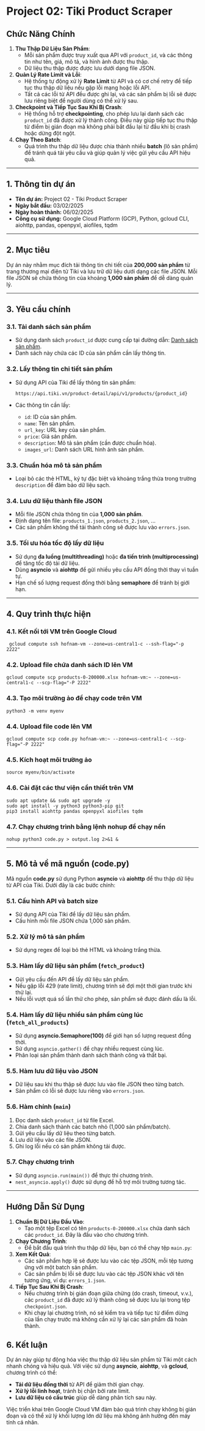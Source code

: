 # **Project 02: Tiki Product Scraper**

## **Chức Năng Chính**

1. **Thu Thập Dữ Liệu Sản Phẩm**:
    - Mỗi sản phẩm được truy xuất qua API với `product_id`, và các thông tin như tên, giá, mô tả, và hình ảnh được thu thập.
    - Dữ liệu thu thập được được lưu dưới dạng file JSON.
2. **Quản Lý Rate Limit và Lỗi**:
    - Hệ thống tự động xử lý **Rate Limit** từ API và có cơ chế retry để tiếp tục thu thập dữ liệu nếu gặp lỗi mạng hoặc lỗi API.
    - Tất cả các lỗi từ API đều được ghi lại, và các sản phẩm bị lỗi sẽ được lưu riêng biệt để người dùng có thể xử lý sau.
3. **Checkpoint và Tiếp Tục Sau Khi Bị Crash**:
    - Hệ thống hỗ trợ **checkpointing**, cho phép lưu lại danh sách các `product_id` đã được xử lý thành công. Điều này giúp tiếp tục thu thập từ điểm bị gián đoạn mà không phải bắt đầu lại từ đầu khi bị crash hoặc dừng đột ngột.
4. **Chạy Theo Batch**:
    - Quá trình thu thập dữ liệu được chia thành nhiều **batch** (lô sản phẩm) để tránh quá tải yêu cầu và giúp quản lý việc gửi yêu cầu API hiệu quả.
---

## **1. Thông tin dự án**

- **Tên dự án:** Project 02 - Tiki Product Scraper
- **Ngày bắt đầu:** 03/02/2025
- **Ngày hoàn thành:** 06/02/2025
- **Công cụ sử dụng:** Google Cloud Platform (GCP), Python, gcloud CLI, aiohttp, pandas, openpyxl, aiofiles, tqdm

---

## **2. Mục tiêu**

Dự án này nhằm mục đích tải thông tin chi tiết của **200,000 sản phẩm** từ trang thương mại điện tử Tiki và lưu trữ dữ liệu dưới dạng các file JSON. Mỗi file JSON sẽ chứa thông tin của khoảng **1,000 sản phẩm** để dễ dàng quản lý.

---

## **3. Yêu cầu chính**

### **3.1. Tải danh sách sản phẩm**

- Sử dụng danh sách `product_id` được cung cấp tại đường dẫn: [Danh sách sản phẩm](https://1drv.ms/u/s!AukvlU4z92FZgp4xIlzQ4giHVa5Lpw?e=qDXctn).
- Danh sách này chứa các ID của sản phẩm cần lấy thông tin.

### **3.2. Lấy thông tin chi tiết sản phẩm**

- Sử dụng API của Tiki để lấy thông tin sản phẩm:
    
    ```
    https://api.tiki.vn/product-detail/api/v1/products/{product_id}
    ```
    
- Các thông tin cần lấy:
    - `id`: ID của sản phẩm.
    - `name`: Tên sản phẩm.
    - `url_key`: URL key của sản phẩm.
    - `price`: Giá sản phẩm.
    - `description`: Mô tả sản phẩm (cần được chuẩn hóa).
    - `images_url`: Danh sách URL hình ảnh sản phẩm.

### **3.3. Chuẩn hóa mô tả sản phẩm**

- Loại bỏ các thẻ HTML, ký tự đặc biệt và khoảng trắng thừa trong trường `description` để đảm bảo dữ liệu sạch.

### **3.4. Lưu dữ liệu thành file JSON**

- Mỗi file JSON chứa thông tin của **1,000 sản phẩm**.
- Định dạng tên file: `products_1.json`, `products_2.json`, ...
- Các sản phẩm không thể tải thành công sẽ được lưu vào `errors.json`.

### **3.5. Tối ưu hóa tốc độ lấy dữ liệu**

- Sử dụng **đa luồng (multithreading)** hoặc **đa tiến trình (multiprocessing)** để tăng tốc độ tải dữ liệu.
- Dùng **asyncio** và **aiohttp** để gửi nhiều yêu cầu API đồng thời thay vì tuần tự.
- Hạn chế số lượng request đồng thời bằng **semaphore** để tránh bị giới hạn.

---

## **4. Quy trình thực hiện**

### **4.1. Kết nối tới VM trên Google Cloud**

```
 gcloud compute ssh hofnam-vm --zone=us-central1-c --ssh-flag="-p 2222"
```

### **4.2. Upload file chứa danh sách ID lên VM**

```
gcloud compute scp products-0-200000.xlsx hofnam-vm:~ --zone=us-central1-c --scp-flag="-P 2222"
```

### **4.3. Tạo môi trường ảo để chạy code trên VM**

```
python3 -m venv myenv
```

### **4.4. Upload file code lên VM**

```
gcloud compute scp code.py hofnam-vm:~ --zone=us-central1-c --scp-flag="-P 2222"
```

### **4.5. Kích hoạt môi trường ảo**

```
source myenv/bin/activate
```

### **4.6. Cài đặt các thư viện cần thiết trên VM**

```
sudo apt update && sudo apt upgrade -y
sudo apt install -y python3 python3-pip git
pip3 install aiohttp pandas openpyxl aiofiles tqdm
```

### **4.7. Chạy chương trình bằng lệnh nohup để chạy nền**

```
nohup python3 code.py > output.log 2>&1 &
```

---

## **5. Mô tả về mã nguồn (code.py)**

Mã nguồn **code.py** sử dụng Python **asyncio** và **aiohttp** để thu thập dữ liệu từ API của Tiki. Dưới đây là các bước chính:

### **5.1. Cấu hình API và batch size**

- Sử dụng API của Tiki để lấy dữ liệu sản phẩm.
- Cấu hình mỗi file JSON chứa 1,000 sản phẩm.

### **5.2. Xử lý mô tả sản phẩm**

- Sử dụng regex để loại bỏ thẻ HTML và khoảng trắng thừa.

### **5.3. Hàm lấy dữ liệu sản phẩm (`fetch_product`)**

- Gửi yêu cầu đến API để lấy dữ liệu sản phẩm.
- Nếu gặp lỗi 429 (rate limit), chương trình sẽ đợi một thời gian trước khi thử lại.
- Nếu lỗi vượt quá số lần thử cho phép, sản phẩm sẽ được đánh dấu là lỗi.

### **5.4. Hàm lấy dữ liệu nhiều sản phẩm cùng lúc (`fetch_all_products`)**

- Sử dụng **asyncio.Semaphore(100)** để giới hạn số lượng request đồng thời.
- Sử dụng `asyncio.gather()` để chạy nhiều request cùng lúc.
- Phân loại sản phẩm thành danh sách thành công và thất bại.

### **5.5. Hàm lưu dữ liệu vào JSON**

- Dữ liệu sau khi thu thập sẽ được lưu vào file JSON theo từng batch.
- Sản phẩm có lỗi sẽ được lưu riêng vào `errors.json`.

### **5.6. Hàm chính (`main`)**

1. Đọc danh sách `product_id` từ file Excel.
2. Chia danh sách thành các batch nhỏ (1,000 sản phẩm/batch).
3. Gửi yêu cầu lấy dữ liệu theo từng batch.
4. Lưu dữ liệu vào các file JSON.
5. Ghi log lỗi nếu có sản phẩm không tải được.

### **5.7. Chạy chương trình**

- Sử dụng `asyncio.run(main())` để thực thi chương trình.
- `nest_asyncio.apply()` được sử dụng để hỗ trợ môi trường tương tác.

---
## **Hướng Dẫn Sử Dụng**

1. **Chuẩn Bị Dữ Liệu Đầu Vào**:
    - Tạo một tệp Excel có tên `products-0-200000.xlsx` chứa danh sách các `product_id`. Đây là đầu vào cho chương trình.
2. **Chạy Chương Trình**:
    - Để bắt đầu quá trình thu thập dữ liệu, bạn có thể chạy tệp `main.py`:
3. **Xem Kết Quả**:
    - Các sản phẩm hợp lệ sẽ được lưu vào các tệp JSON, mỗi tệp tương ứng với một batch sản phẩm.
    - Các sản phẩm bị lỗi sẽ được lưu vào các tệp JSON khác với tên tương ứng, ví dụ: `errors_1.json`.
4. **Tiếp Tục Sau Khi Bị Crash**:
    - Nếu chương trình bị gián đoạn giữa chừng (do crash, timeout, v.v.), các `product_id` đã được xử lý thành công sẽ được lưu lại trong tệp `checkpoint.json`.
    - Khi chạy lại chương trình, nó sẽ kiểm tra và tiếp tục từ điểm dừng của lần chạy trước mà không cần xử lý lại các sản phẩm đã hoàn thành.

## **6. Kết luận**

Dự án này giúp tự động hóa việc thu thập dữ liệu sản phẩm từ Tiki một cách nhanh chóng và hiệu quả. Với việc sử dụng **asyncio**, **aiohttp**, và **gcloud**, chương trình có thể:

- **Tải dữ liệu đồng thời** từ API để giảm thời gian chạy.
- **Xử lý lỗi linh hoạt**, tránh bị chặn bởi rate limit.
- **Lưu dữ liệu có cấu trúc** giúp dễ dàng phân tích sau này.

Việc triển khai trên Google Cloud VM đảm bảo quá trình chạy không bị gián đoạn và có thể xử lý khối lượng lớn dữ liệu mà không ảnh hưởng đến máy tính cá nhân.
